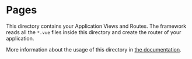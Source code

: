 # Pages

This directory contains your Application Views and Routes. The framework reads all the `*.vue` files inside this directory and create the router of your application.

More information about the usage of this directory in [the documentation](https://nuxtjs.org/guide/routing).
